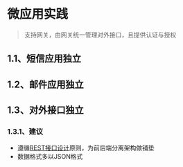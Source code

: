 # 微应用实践

> 支持网关，由网关统一管理对外接口，且提供认证与授权

## 1.1、短信应用独立

## 1.2、邮件应用独立

## 1.3、对外接口独立

### 1.3.1、建议

- 遵循[REST接口设计](https://www.kancloud.cn/kancloud/rest-api-design-safety/78109)原则，为前后端分离架构做铺垫
- 数据格式多以JSON格式

